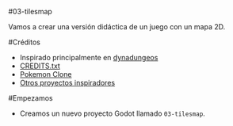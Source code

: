

#03-tilesmap

Vamos a crear una versión didáctica de un juego con un mapa 2D.

#Créditos

* Inspirado principalmente en [dynadungeos](https://github.com/akien-mga/dynadungeons)
* [CREDITS.txt](./CREDITS.txt)
* [Pokemon Clone](https://github.com/MarianoGnu/Pokemon-Tutorials)
* [Otros proyectos inspiradores](https://github.com/TutorialDoctor/TD-Godot-Games)

#Empezamos

* Creamos un nuevo proyecto Godot llamado `03-tilesmap`.
